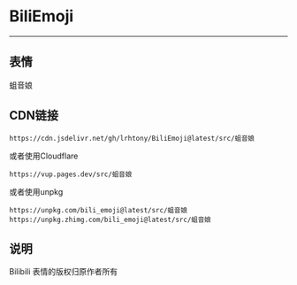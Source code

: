 # BiliEmoji
---
## 表情
蛆音娘
## CDN链接
```
https://cdn.jsdelivr.net/gh/lrhtony/BiliEmoji@latest/src/蛆音娘
```
或者使用Cloudflare
```
https://vup.pages.dev/src/蛆音娘
```
或者使用unpkg
```
https://unpkg.com/bili_emoji@latest/src/蛆音娘
https://unpkg.zhimg.com/bili_emoji@latest/src/蛆音娘
```
## 说明
Bilibili 表情的版权归原作者所有
